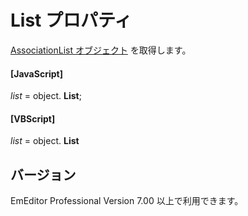 # List プロパティ

[AssociationList オブジェクト](../association_list/index) を取得します。

#### \[JavaScript\]

_list_ =
object. **List**;

#### \[VBScript\]

_list_ =
object. **List**

## バージョン

EmEditor Professional Version 7.00 以上で利用できます。